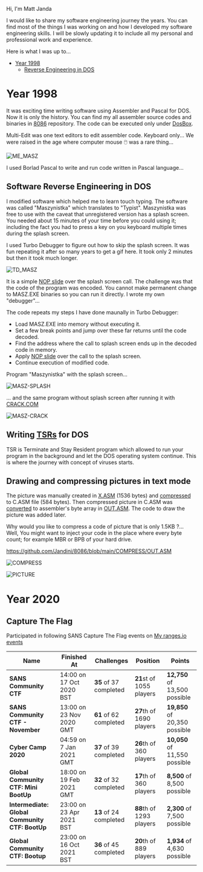 Hi, I'm Matt Janda

I would like to share my software engineering journey the years. You can find most of the things I was working on and how I developed my software engineering skills.
I will be slowly updating it to include all my personal and professional work and experience. 


Here is what I was up to... 

* [Year 1998](https://github.com/Jandini/Jandini/blob/main/README.md#year-1998)
  * [Reverse Engineering in DOS](https://github.com/Jandini/Jandini/blob/main/README.md#software-reverse-engineering-in-dos)

# Year 1998

It was exciting time writing software using Assembler and Pascal for DOS. Now it is only the history.
You can find my all assembler source codes and binaries in [8086](https://github.com/Jandini/8086) repository.
The code can be executed only under [DosBox](https://www.dosbox.com/).

Multi-Edit was one text editors to edit assembler code. Keyboard only... We were raised in the age where computer mouse 🖱️ was a rare thing...  

![ME_MASZ](https://user-images.githubusercontent.com/19593367/202818994-3e053783-9911-48be-be54-11750ee33fd1.gif)

I used Borlad Pascal to write and run code written in Pascal language...



## Software Reverse Engineering in DOS

I modified software which helped me to learn touch typing. The software was called "Maszynistka" which translates to "Typist". Maszynistka was free to use with the caveat that unregistered version has a splash screen. 
You needed about 15 minutes of your time before you could using it; including the fact you had to press a key on you keyboard multiple times during the splash screen. 

I used Turbo Debugger to figure out how to skip the splash screen. It was fun repeating it after so many years to get a gif here. It took only 2 minutes but then it took much longer.

![TD_MASZ](https://user-images.githubusercontent.com/19593367/202817851-761425ca-0336-4240-a197-2a9984db452f.gif)



It is a simple [NOP slide](https://en.wikipedia.org/wiki/NOP_slide) over the splash screen call.
The challenge was that the code of the program was encoded. 
You cannot make permanent change to MASZ.EXE binaries so you can run it directly. I wrote my own "debugger"... 

The code repeats my steps I have done maunally in Turbo Debugger:
- Load MASZ.EXE into memory without executing it.
- Set a few break points and jump over these far returns until the code decoded.
- Find the address where the call to splash screen ends up in the decoded code in memory.
- Apply [NOP slide](https://en.wikipedia.org/wiki/NOP_slide) over the call to the splash screen.
- Continue execution of modified code.

Program "Maszynistka" with the splash screen...

![MASZ-SPLASH](https://user-images.githubusercontent.com/19593367/202403492-828171a2-2e4c-411d-8bbb-70e77b00bed5.gif)

... and the same program without splash screen after running it with [CRACK.COM](https://github.com/Jandini/8086/blob/main/CRACK/CRACK.ASM)

![MASZ-CRACK](https://user-images.githubusercontent.com/19593367/202403750-d7bf8743-2d03-4e1d-a2c0-8b5eba3237f0.gif)


## Writing [TSRs](https://en.wikipedia.org/wiki/Terminate-and-stay-resident_program) for DOS

TSR is Terminate and Stay Resident program which allowed to run your program in the background and let the DOS operating system continue. 
This is where the journey with concept of viruses starts. 



## Drawing and compressing pictures in text mode

The picture was manually created in [X.ASM](https://github.com/Jandini/8086/tree/main/COMPRESS) (1536 bytes) and [compressed](https://github.com/Jandini/8086/blob/main/COMPRESS/COMPRESS.PAS) to C.ASM file (584 bytes). Then compressed picture in C.ASM was [converted](https://github.com/Jandini/8086/blob/main/COMPRESS/CONVERT.PAS) to assembler's byte array in [OUT.ASM](https://github.com/Jandini/8086/blob/main/COMPRESS/OUT.ASM).
The code to draw the picture was added later. 

Why would you like to compress a code of picture that is only 1.5KB ?... Well, You might want to inject your code in the place where every byte count; for example MBR or BPB of your hard drive. 


https://github.com/Jandini/8086/blob/main/COMPRESS/OUT.ASM

![COMPRESS](https://user-images.githubusercontent.com/19593367/202412547-cdae0eb8-6506-4fe1-b2cb-262794c50241.gif)

![PICTURE](https://user-images.githubusercontent.com/19593367/202411411-d234abaf-d036-4784-9df4-464369b797c2.gif)




# Year 2020

## Capture The Flag


Participated in following SANS Capture The Flag events on [My ranges.io events](https://ranges.io/my-events?filter=finished)

| Name                                           | Finished At              | Challenges             | Position                 | Points                        |
| ---------------------------------------------- | ------------------------ | ---------------------- | ------------------------ | ----------------------------- |
| **SANS Community CTF**                         | 14:00 on 17 Oct 2020 BST | **35** of 37 completed | **21**st of 1055 players | **12,750** of 13,500 possible |
| **SANS Community CTF - November**              | 13:00 on 23 Nov 2020 GMT | **61** of 62 completed | **27**th of 1690 players | **19,850** of 20,350 possible |
| **Cyber Camp 2020**                            | 04:59 on 7 Jan 2021 GMT  | **37** of 39 completed | **26**th of 360 players  | **10,050** of 11,550 possible |
| **Global Community CTF: Mini BootUp**          | 18:00 on 19 Feb 2021 GMT | **32** of 32 completed | **17**th of 360 players  | **8,500** of 8,500 possible   |
| **Intermediate: Global Community CTF: BootUp** | 23:00 on 23 Apr 2021 BST | **13** of 24 completed | **88**th of 1293 players | **2,300** of 7,500 possible   |
| **Global Community CTF: Bootup**               | 23:00 on 16 Oct 2021 BST | **36** of 45 completed | **20**th of 889 players  | **1,934** of 4,630 possible   |







